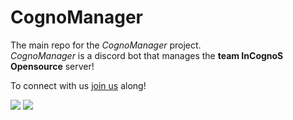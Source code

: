 # CognoManager
The main repo for the _CognoManager_ project. </br>
_CognoManager_ is a discord bot that manages the **team InCognoS Opensource** server!

To connect with us [join us](https://discord.com/invite/9fTdkZne) along! 
<html>
<body>
    <img src = "https://cdn.discordapp.com/icons/848413322197073952/8eb6f56de5aa5e0f9c51efbe469de7bb.png?size=128">
    <img src="https://img.shields.io/discord/848413322197073952.svg?style=for-the-badge">
</body>
</html>


